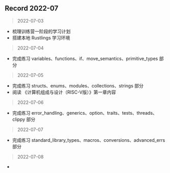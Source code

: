 ## Record 2022-07

> 2022-07-03  
- 梳理训练营一阶段的学习计划
- 搭建本地 Rustlings 学习环境

> 2022-07-04
- 完成练习 variables、functions、if、move_semantics、primitive_types 部分

> 2022-07-05
- 完成练习 structs、enums、modules、collections、strings 部分
- 阅读 《计算机组成与设计（RISC-V版）》第一章内容

> 2022-07-06
- 完成练习 error_handling、generics、option、traits、tests、threads、clippy 部分

> 2022-07-07
- 完成练习 standard_library_types、macros、conversions、advanced_errs 部分

> 2022-07-08
- 